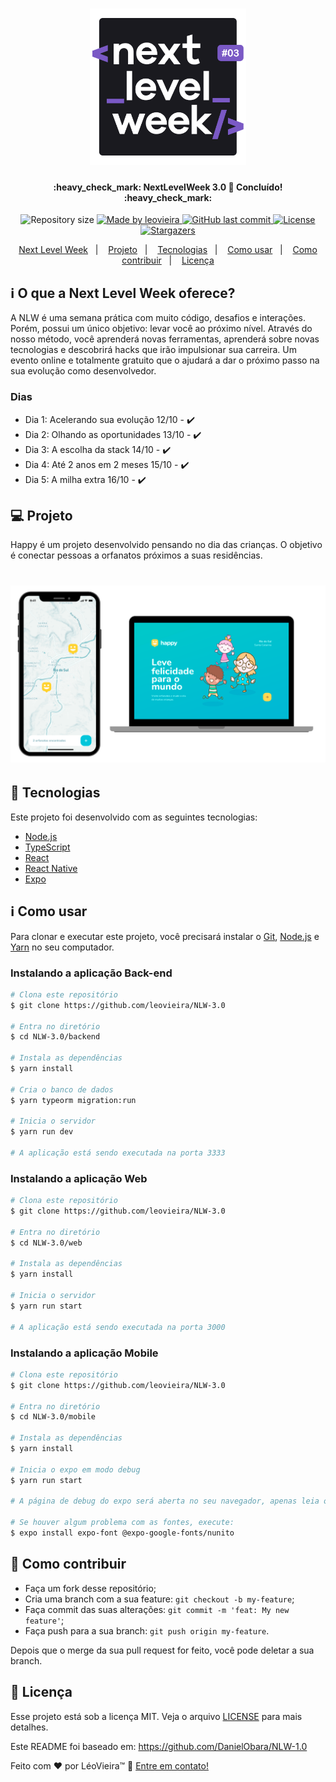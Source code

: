 <h1 align="center">
  <img alt="NextLevelWeek" title="#NextLevelWeek" src=".github/logo.png" width="250px" />
</h1>

<h4 align="center">
  :heavy_check_mark: NextLevelWeek 3.0 🚀 Concluído! :heavy_check_mark:
</h4>

<p align="center">
  <img alt="Repository size" src="https://img.shields.io/github/repo-size/leovieira/NLW-3.0?style=flat&color=7159c1&labelColor=000000" />
  <a href="https://www.leovieira.dev">
    <img alt="Made by leovieira" src="https://img.shields.io/static/v1?label=made%20by&message=leovieira&style=flat&color=7159c1&labelColor=000000" />
  </a>
  <a href="https://github.com/leovieira/NLW-3.0/commits/main">
    <img alt="GitHub last commit" src="https://img.shields.io/github/last-commit/leovieira/NLW-3.0?style=flat&color=7159c1&labelColor=000000" />
  </a>
  <a href="https://github.com/leovieira/NLW-3.0/blob/main/LICENSE">
    <img alt="License" src="https://img.shields.io/static/v1?label=license&message=MIT&style=flat&color=7159c1&labelColor=000000" />
  </a>
  <a href="https://github.com/leovieira/NLW-3.0/stargazers">
    <img alt="Stargazers" src="https://img.shields.io/github/stars/leovieira/NLW-3.0?style=flat&logo=github&color=7159c1&labelColor=000000" />
  </a>
</p>

<p align="center">
  <a href="#information_source-o-que-a-next-level-week-oferece">Next Level Week</a>&nbsp;&nbsp;&nbsp;|&nbsp;&nbsp;&nbsp;
  <a href="#-projeto">Projeto</a>&nbsp;&nbsp;&nbsp;|&nbsp;&nbsp;&nbsp;
  <a href="#rocket-tecnologias">Tecnologias</a>&nbsp;&nbsp;&nbsp;|&nbsp;&nbsp;&nbsp;
  <a href="#information_source-como-usar">Como usar</a>&nbsp;&nbsp;&nbsp;|&nbsp;&nbsp;&nbsp;
  <a href="#-como-contribuir">Como contribuir</a>&nbsp;&nbsp;&nbsp;|&nbsp;&nbsp;&nbsp;
  <a href="#memo-licença">Licença</a>
</p>

## :information_source: O que a Next Level Week oferece?

A NLW é uma semana prática com muito código, desafios e interações. Porém, possui um único objetivo: levar você ao próximo nível.
Através do nosso método, você aprenderá novas ferramentas, aprenderá sobre novas tecnologias e descobrirá hacks que irão impulsionar sua carreira.
Um evento online e totalmente gratuito que o ajudará a dar o próximo passo na sua evolução como desenvolvedor.

### Dias

- Dia 1: Acelerando sua evolução 12/10 - :heavy_check_mark:
- Dia 2: Olhando as oportunidades 13/10 - :heavy_check_mark:
- Dia 3: A escolha da stack 14/10 - :heavy_check_mark:
- Dia 4: Até 2 anos em 2 meses 15/10 - :heavy_check_mark:
- Dia 5: A milha extra 16/10 - :heavy_check_mark:

## 💻 Projeto

Happy é um projeto desenvolvido pensando no dia das crianças. O objetivo é conectar pessoas a orfanatos próximos a suas residências.

<h1 align="center">
  <img alt="Happy" title="Happy" src=".github/capa.png" width="800px" />
</h1>

## :rocket: Tecnologias

Este projeto foi desenvolvido com as seguintes tecnologias:

- [Node.js][nodejs]
- [TypeScript][typescript]
- [React][reactjs]
- [React Native][rn]
- [Expo][expo]

## :information_source: Como usar

Para clonar e executar este projeto, você precisará instalar o [Git](https://git-scm.com), [Node.js][nodejs] e [Yarn][yarn] no seu computador.

### Instalando a aplicação Back-end

```bash
# Clona este repositório
$ git clone https://github.com/leovieira/NLW-3.0

# Entra no diretório
$ cd NLW-3.0/backend

# Instala as dependências
$ yarn install

# Cria o banco de dados
$ yarn typeorm migration:run

# Inicia o servidor
$ yarn run dev

# A aplicação está sendo executada na porta 3333
```

### Instalando a aplicação Web

```bash
# Clona este repositório
$ git clone https://github.com/leovieira/NLW-3.0

# Entra no diretório
$ cd NLW-3.0/web

# Instala as dependências
$ yarn install

# Inicia o servidor
$ yarn run start

# A aplicação está sendo executada na porta 3000
```

### Instalando a aplicação Mobile

```bash
# Clona este repositório
$ git clone https://github.com/leovieira/NLW-3.0

# Entra no diretório
$ cd NLW-3.0/mobile

# Instala as dependências
$ yarn install

# Inicia o expo em modo debug
$ yarn run start

# A página de debug do expo será aberta no seu navegador, apenas leia o QR Code com o App do expo

# Se houver algum problema com as fontes, execute:
$ expo install expo-font @expo-google-fonts/nunito

```

## 🤔 Como contribuir

- Faça um fork desse repositório;
- Cria uma branch com a sua feature: `git checkout -b my-feature`;
- Faça commit das suas alterações: `git commit -m 'feat: My new feature'`;
- Faça push para a sua branch: `git push origin my-feature`.

Depois que o merge da sua pull request for feito, você pode deletar a sua branch.

## :memo: Licença

Esse projeto está sob a licença MIT. Veja o arquivo [LICENSE](https://github.com/leovieira/NLW-3.0/blob/main/LICENSE) para mais detalhes.

Este README foi baseado em: https://github.com/DanielObara/NLW-1.0

Feito com ❤️ por LéoVieira™ :wave: [Entre em contato!](https://www.leovieira.dev)

[nodejs]: https://nodejs.org/
[typescript]: https://www.typescriptlang.org/
[expo]: https://expo.io/
[reactjs]: https://reactjs.org
[rn]: https://facebook.github.io/react-native/
[yarn]: https://yarnpkg.com/

